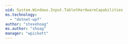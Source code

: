 ```yaml
---
uid: System.Windows.Input.TabletHardwareCapabilities
ms.technology: 
  - "dotnet-wpf"
author: "stevehoag"
ms.author: "shoag"
manager: "wpickett"
---
```

